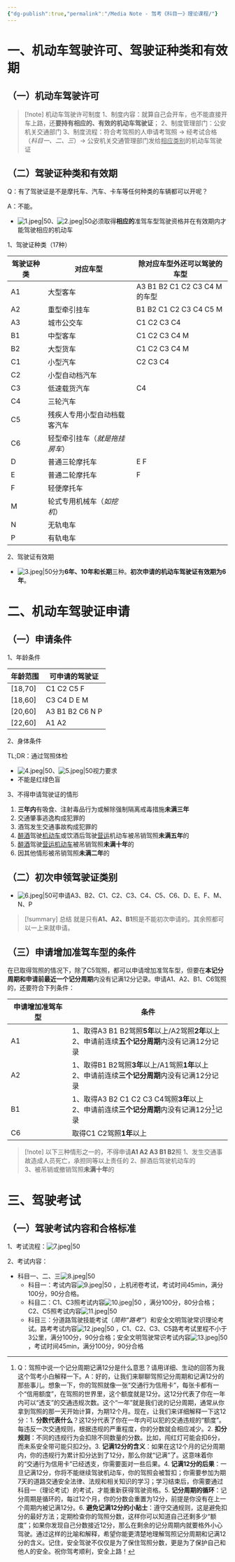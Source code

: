 ```yaml
---
{"dg-publish":true,"permalink":"/Media Note - 驾考《科目一》理论课程/"}
---
```



# 一、机动车驾驶许可、驾驶证种类和有效期

## （一）机动车驾驶许可

>[!note] 机动车驾驶许可制度
> 1、制度内容：就算自己会开车，也不能直接开车上路，还**要持有相应的、有效的机动车驾驶证**；
> 2、制度管理部门：公安机关交通部门
> 3、制度流程：符合考驾照的人申请考驾照 -> 经考试合格（*科目一、二、三*）-> 公安机关交通管理部门发给<u>相应类别</u>的机动车驾驶证

## （二）驾驶证种类和有效期

Q：有了驾驶证是不是摩托车、汽车、卡车等任何种类的车辆都可以开呢？

A：不能。
- ![1.jpeg|50](https://lsky.jzyon.top/uplods/1.jpeg)、![2.jpeg|50](https://lsky.jzyon.top/uplods/2.jpeg)必须取得**相应的**准驾车型驾驶资格并在有效期内才能驾驶相应的机动车

1、驾驶证种类（17种）

| 驾驶证种类 | 对应车型             | 除对应车型外还可以驾驶的车型            |
| ----- | ---------------- | ------------------------- |
| A1    | 大型客车             | A3 B1 B2 C1 C2 C3 C4 M的车型 |
| A2    | 重型牵引挂车           | B1 B2 C1 C2 C3 C4 C5 M    |
| A3    | 城市公交车            | C1 C2 C3 C4               |
| B1    | 中型客车             | C1 C2 C3 C4 M             |
| B2    | 大型货车             | C1 C2 C3 C4 M             |
| C1    | 小型汽车             | C2 C3 C4                  |
| C2    | 小型自动档汽车          |                           |
| C3    | 低速载货汽车           | C4                        |
| C4    | 三轮汽车             |                           |
| C5    | 残疾人专用小型自动档载客汽车   |                           |
| C6    | 轻型牵引挂车（*就是拖挂房车*） |                           |
| D     | 普通三轮摩托车          | E F                       |
| E     | 普通二轮摩托车          | F                         |
| F     | 轻便摩托车            |                           |
| M     | 轮式专用机械车（*如挖机*）   |                           |
| N     | 无轨电车             |                           |
| P     | 有轨电车             |                           |

2、驾驶证有效期

- ![3.jpeg|50](https://lsky.jzyon.top/uplods/3.jpeg)分为**6年、10年和长期**三种。**初次申请的机动车驾驶证有效期为6年**。

# 二、机动车驾驶证申请

## （一）申请条件

1、年龄条件 

| 年龄范围    | 可申请的驾驶证         |
| ------- | --------------- |
| [18,70] | C1 C2 C5 F      |
| [18,60] | C3 C4 D E M     |
| [20,60] | A3 B1 B2 C6 N P |
| [22,60] | A1 A2           |

2、身体条件

TL;DR：通过驾照体检

- ![4.jpeg|50](https://lsky.jzyon.top/uplods/4.jpeg)、![5.jpeg|50](https://lsky.jzyon.top/uplods/5.jpeg)视力要求
- 不能是红绿色盲

3、不得申请驾驶证的情形

1. **三年内**有吸食、注射毒品行为或解除强制隔离戒毒措施**未满三年**
2. 交通肇事逃逸构成犯罪的
3. 酒驾发生交通事故构成犯罪的
4. <u>醉酒</u>驾驶<u>机动车</u>或饮酒后驾驶<u>营运</u>机动车被吊销驾照**未满五年**的
5. <u>醉酒</u>驾驶<u>营运机动车</u>被吊销驾照**未满十年**的
6. 因其他情形被吊销驾照**未满二年**的

## （二）初次申领驾驶证类别

- ![6.jpeg|50](https://lsky.jzyon.top/uplods/6.jpeg)可申请A3、B2、C1、C2、C3、C4、C5、C6、D、E、F、M、N、P

>[!summary] 总结
>就是只有**A1、A2、B1**照是不能初次申请的。其余照都可以一上来就申请。

## （三）申请增加准驾车型的条件

在已取得驾照的情况下，除了C5驾照，都可以申请增加准驾车型，但要在**本记分周期和申请前最近一个记分周期**内没有记满12分记录。申请A1、A2、B1、C6驾照的，还要符合下列条件：

| 申请增加准驾车型 | 条件                                                                 |
| -------- | ------------------------------------------------------------------ |
| A1       | 1、取得A3 B1 B2驾照**5年**以上/A2驾照**2年**以上<br>2、申请前连续**五个记分周期**内没有记满12分记录 |
| A2       | 1、取得B1 B2驾照**3年**以上/A1驾照**1年**以上<br>2、申请前连续**三个记分周期**内没有记满12分记录    |
| B1       | 1、取得A3 B2 C1 C2 C3 C4驾照**3年**以上<br>2、申请前连续**三个记分周期**内没有记满12分[^1]记录 |
| C6       | 取得C1 C2驾照**1年**以上                                                  |

>[!note] 以下三种情形之一的，不得申请**A1 A2 A3 B1  B2**照
>1、发生交通事故造成人员死亡，承担同等以上责任的
>2、醉酒后驾驶机动车的<br>
>3、被吊销或撤销驾照**未满十年**的

# 三、驾驶考试

## （一）驾驶考试内容和合格标准

1、考试流程：![7.jpeg|50](https://lsky.jzyon.top/uplods/7.jpeg)

2、考试内容：
- 科目一、二、三![8.jpeg|50](https://lsky.jzyon.top/uplods/8.jpeg)
	- 科目一：考试内容![9.jpeg|50](https://lsky.jzyon.top/uplods/9.jpeg) ，上机闭卷考试，考试时间45min，满分100分，90分合格。
	- 科目二：C1、C3照考试内容![10.jpeg|50](https://lsky.jzyon.top/uplods/10.jpeg) ，满分100分，80分合格；C2、C5照考试内容![11.jpeg|50](https://lsky.jzyon.top/uplods/11.jpeg)
	- 科目三：分道路驾驶技能考试（*简称“路考”*）和安全文明驾驶常识理论考试。路考考试内容![12.jpeg|50](https://lsky.jzyon.top/uplods/12.jpeg) ，C1、C2、C3、C5路考考试里程不小于3公里，满分100分，90分合格；安全文明驾驶常识考试内容![13.jpeg|50](https://lsky.jzyon.top/uplods/13.jpeg) ，考试时间45min，满分100分，90分合格

[^1]: Q：驾照中说一个记分周期记满12分是什么意思？请用详细、生动的回答为我这个驾考小白解释一下。A：好的，让我们来聊聊驾照记分周期和记满12分的那些事儿。想象一下，你的驾照就像一张“交通行为信用卡”，每张卡都有一个“信用额度”，在驾照的世界里，这个额度就是12分。这12分代表了你在一年内可以“透支”的交通违规次数。这个“一年”就是我们说的记分周期，通常从你拿到驾照的那一天开始计算，为期12个月。现在，让我们来详细解释一下这12分：1. **分数代表什么**？这12分代表了你在一年内可以犯的交通违规的“额度”。每违反一次交通规则，根据违规的严重程度，你的分数就会相应减少。2. **扣分规则**：不同的违规行为会扣除不同数量的分数。比如，闯红灯可能会扣6分，而未系安全带可能只扣2分。3. **记满12分的含义**：如果在这12个月的记分周期内，你的违规行为累计扣分达到了12分，那么你就“记满”了。这意味着你的“交通行为信用卡”已经透支，你需要面对一些后果。4. **记满12分的后果**：一旦记满12分，你将不能继续驾驶机动车，你的驾照会被暂扣；你需要参加为期7天的道路交通安全法律、法规和相关知识的学习；学习结束后，你需要通过科目一（理论考试）的考试，才能重新获得驾驶资格。5. **记分周期的循环**：记分周期是循环的，每过12个月，你的分数会重置为12分，前提是你没有在上一个周期内被记满12分。6. **避免记满12分的小贴士**：遵守交通规则，这是避免扣分的最好方法；定期检查你的驾照分数，这样你可以知道自己还剩多少“额度”；如果你发现自己分数接近12分，那么在剩余的记分周期内就要格外小心驾驶。通过这样的比喻和解释，希望你能更清楚地理解驾照记分周期和记满12分的含义。记住，安全驾驶不仅仅是为了保住驾照分数，更是为了保护自己和他人的安全。祝你驾考顺利，安全上路！
